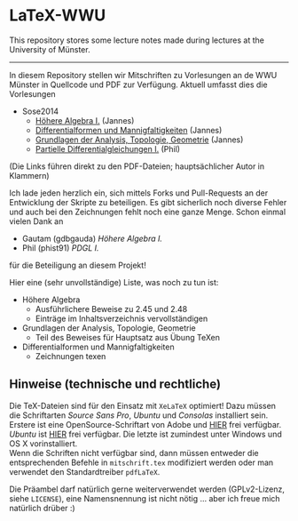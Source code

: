 LaTeX-WWU
=========
This repository stores some lecture notes made during lectures at the University of Münster.

---

In diesem Repository stellen wir Mitschriften zu Vorlesungen an de WWU Münster in Quellcode und PDF zur Verfügung. Aktuell umfasst dies die Vorlesungen

* Sose2014
	* [Höhere Algebra I.](https://github.com/JaMeZ-B/latex-wwu/raw/master/hoehere_algebra_1/hoehere_algebra.pdf?raw=true "Höhere Algebra I.") (Jannes)
	* [Differentialformen und Mannigfaltigkeiten](https://github.com/JaMeZ-B/latex-wwu/raw/master/DiffMa/diff_ma.pdf?raw=true "Differentialformen und Mannigfaltigkeiten") (Jannes)
	* [Grundlagen der Analysis, Topologie, Geometrie](https://github.com/JaMeZ-B/latex-wwu/blob/master/Ana_Top_Geo/ana_top_geo.pdf?raw=true "Grundlagen der Analysis, Topologie und Geometrie") (Jannes)
	* [Partielle Differentialgleichungen I.](https://github.com/JaMeZ-B/latex-wwu/blob/master/PDGL1/PDGL1.pdf?raw=true "Partielle Differentialgleichungen I.") (Phil)
	
(Die Links führen direkt zu den PDF-Dateien; hauptsächlicher Autor in Klammern)
		
Ich lade jeden herzlich ein, sich mittels Forks und Pull-Requests an der Entwicklung der Skripte zu beteiligen. Es gibt sicherlich noch diverse Fehler und auch bei den
Zeichnungen fehlt noch eine ganze Menge.
Schon einmal vielen Dank an

* Gautam (gdbgauda) _Höhere Algebra I._
* Phil (phist91) _PDGL I._

für die Beteiligung an diesem Projekt!

Hier eine (sehr unvollständige) Liste, was noch zu tun ist:

* Höhere Algebra
	* Ausführlichere Beweise zu 2.45 und 2.48
	* Einträge im Inhaltsverzeichnis vervollständigen
* Grundlagen der Analysis, Topologie, Geometrie
	* Teil des Beweises für Hauptsatz aus Übung TeXen
* Differentialformen und Mannigfaltigkeiten
	* Zeichnungen texen

## Hinweise (technische und rechtliche)

Die TeX-Dateien sind für den Einsatz mit `XeLaTeX` optimiert! Dazu müssen die Schriftarten _Source Sans Pro_, _Ubuntu_ und _Consolas_ installiert sein. Erstere
ist eine OpenSource-Schriftart von Adobe und [HIER](http://sourceforge.net/projects/sourcesans.adobe/files/ "Source Sans Pro") frei verfügbar. _Ubuntu_ ist [HIER](https://www.google.com/fonts/specimen/Ubuntu "Ubuntu auf GoogleFonts") frei verfügbar. Die letzte ist zumindest unter Windows und OS X vorinstalliert.  
Wenn die Schriften nicht verfügbar sind, dann müssen entweder die entsprechenden Befehle in `mitschrift.tex` modifiziert werden oder 
man verwendet den Standardtreiber `pdfLaTeX`.

Die Präambel darf natürlich gerne weiterverwendet werden (GPLv2-Lizenz, siehe `LICENSE`), eine Namensnennung ist nicht nötig … aber ich freue mich natürlich drüber :)

